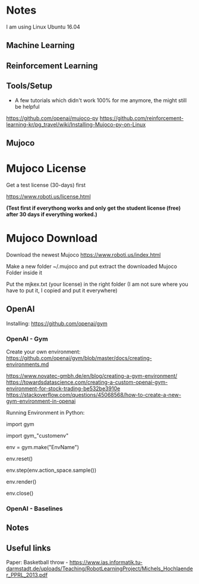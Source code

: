 # Notes

I am using Linux Ubuntu 16.04

## Machine Learning









## Reinforcement Learning
















## Tools/Setup

- A few tutorials which didn't work 100% for me anymore, the might still be helpful

https://github.com/openai/mujoco-py
https://github.com/reinforcement-learning-kr/pg_travel/wiki/Installing-Mujoco-py-on-Linux


## Mujoco

# Mujoco License

Get a test license (30-days) first

https://www.roboti.us/license.html

**(Test first if everythong works and only get the student license (free) after 30 days if everything worked.)**


# Mujoco Download

Download the newest Mujoco https://www.roboti.us/index.html

Make a new folder ~/.mujoco and put extract the downloaded Mujoco Folder inside it

Put the mjkex.txt (your license) in the right folder (I am not sure where you have to put it, I copied and put it everywhere)







## OpenAI

Installing: https://github.com/openai/gym

### OpenAI - Gym
 
 
 Create your own environment:
 https://github.com/openai/gym/blob/master/docs/creating-environments.md
 
 https://www.novatec-gmbh.de/en/blog/creating-a-gym-environment/
 https://towardsdatascience.com/creating-a-custom-openai-gym-environment-for-stock-trading-be532be3910e
 https://stackoverflow.com/questions/45068568/how-to-create-a-new-gym-environment-in-openai


 Running Environment in Python:
 
 import gym
 
 
 import gym_"customenv"
 
 
 env = gym.make("EnvName")
 

 env.reset()
 
 
 env.step(env.action_space.sample())
 
 
 env.render()
 
 
 env.close()
 
 
 
 
 



### OpenAI - Baselines










## Notes


## Useful links

Paper: Basketball throw - https://www.ias.informatik.tu-darmstadt.de/uploads/Teaching/RobotLearningProject/Michels_Hochlaender_PPRL_2013.pdf
